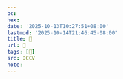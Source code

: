 ```yaml
---
bc:
hex:
date: '2025-10-13T10:27:51+08:00'
lastmod: '2025-10-14T21:46:45-08:00'
title: 􄌝
url: 􄌝
tags: [𢑄]
src: DCCV
note:
---
```

